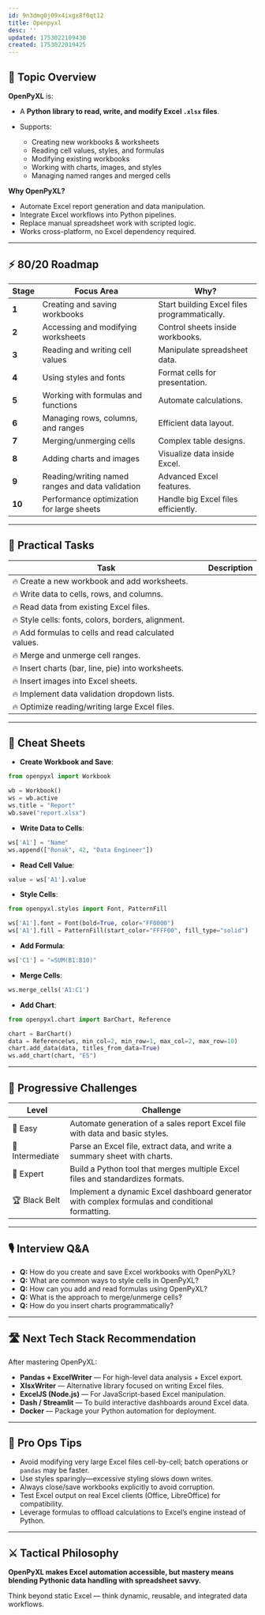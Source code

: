 ```yaml
---
id: 9n3dmg0j09x4ixgx8f0qt12
title: Openpyxl
desc: ''
updated: 1753022109430
created: 1753022019425
---
```


## 📌 Topic Overview

**OpenPyXL** is:

* A **Python library to read, write, and modify Excel `.xlsx` files**.
* Supports:

  * Creating new workbooks & worksheets
  * Reading cell values, styles, and formulas
  * Modifying existing workbooks
  * Working with charts, images, and styles
  * Managing named ranges and merged cells

**Why OpenPyXL?**

* Automate Excel report generation and data manipulation.
* Integrate Excel workflows into Python pipelines.
* Replace manual spreadsheet work with scripted logic.
* Works cross-platform, no Excel dependency required.

---

## ⚡ 80/20 Roadmap

| Stage  | Focus Area                                       | Why?                                         |
| ------ | ------------------------------------------------ | -------------------------------------------- |
| **1**  | Creating and saving workbooks                    | Start building Excel files programmatically. |
| **2**  | Accessing and modifying worksheets               | Control sheets inside workbooks.             |
| **3**  | Reading and writing cell values                  | Manipulate spreadsheet data.                 |
| **4**  | Using styles and fonts                           | Format cells for presentation.               |
| **5**  | Working with formulas and functions              | Automate calculations.                       |
| **6**  | Managing rows, columns, and ranges               | Efficient data layout.                       |
| **7**  | Merging/unmerging cells                          | Complex table designs.                       |
| **8**  | Adding charts and images                         | Visualize data inside Excel.                 |
| **9**  | Reading/writing named ranges and data validation | Advanced Excel features.                     |
| **10** | Performance optimization for large sheets        | Handle big Excel files efficiently.          |

---

## 🚀 Practical Tasks

| Task                                                 | Description |
| ---------------------------------------------------- | ----------- |
| 🔥 Create a new workbook and add worksheets.         |             |
| 🔥 Write data to cells, rows, and columns.           |             |
| 🔥 Read data from existing Excel files.              |             |
| 🔥 Style cells: fonts, colors, borders, alignment.   |             |
| 🔥 Add formulas to cells and read calculated values. |             |
| 🔥 Merge and unmerge cell ranges.                    |             |
| 🔥 Insert charts (bar, line, pie) into worksheets.   |             |
| 🔥 Insert images into Excel sheets.                  |             |
| 🔥 Implement data validation dropdown lists.         |             |
| 🔥 Optimize reading/writing large Excel files.       |             |

---

## 🧾 Cheat Sheets

* **Create Workbook and Save**:

```python
from openpyxl import Workbook

wb = Workbook()
ws = wb.active
ws.title = "Report"
wb.save("report.xlsx")
```

* **Write Data to Cells**:

```python
ws['A1'] = "Name"
ws.append(["Ronak", 42, "Data Engineer"])
```

* **Read Cell Value**:

```python
value = ws['A1'].value
```

* **Style Cells**:

```python
from openpyxl.styles import Font, PatternFill

ws['A1'].font = Font(bold=True, color="FF0000")
ws['A1'].fill = PatternFill(start_color="FFFF00", fill_type="solid")
```

* **Add Formula**:

```python
ws['C1'] = "=SUM(B1:B10)"
```

* **Merge Cells**:

```python
ws.merge_cells('A1:C1')
```

* **Add Chart**:

```python
from openpyxl.chart import BarChart, Reference

chart = BarChart()
data = Reference(ws, min_col=2, min_row=1, max_col=2, max_row=10)
chart.add_data(data, titles_from_data=True)
ws.add_chart(chart, "E5")
```

---

## 🎯 Progressive Challenges

| Level           | Challenge                                                                                       |
| --------------- | ----------------------------------------------------------------------------------------------- |
| 🥉 Easy         | Automate generation of a sales report Excel file with data and basic styles.                    |
| 🥈 Intermediate | Parse an Excel file, extract data, and write a summary sheet with charts.                       |
| 🥇 Expert       | Build a Python tool that merges multiple Excel files and standardizes formats.                  |
| 🏆 Black Belt   | Implement a dynamic Excel dashboard generator with complex formulas and conditional formatting. |

---

## 🎙️ Interview Q\&A

* **Q:** How do you create and save Excel workbooks with OpenPyXL?
* **Q:** What are common ways to style cells in OpenPyXL?
* **Q:** How can you add and read formulas using OpenPyXL?
* **Q:** What is the approach to merge/unmerge cells?
* **Q:** How do you insert charts programmatically?

---

## 🛣️ Next Tech Stack Recommendation

After mastering OpenPyXL:

* **Pandas + ExcelWriter** — For high-level data analysis + Excel export.
* **XlsxWriter** — Alternative library focused on writing Excel files.
* **ExcelJS (Node.js)** — For JavaScript-based Excel manipulation.
* **Dash / Streamlit** — To build interactive dashboards around Excel data.
* **Docker** — Package your Python automation for deployment.

---

## 🎩 Pro Ops Tips

* Avoid modifying very large Excel files cell-by-cell; batch operations or `pandas` may be faster.
* Use styles sparingly—excessive styling slows down writes.
* Always close/save workbooks explicitly to avoid corruption.
* Test Excel output on real Excel clients (Office, LibreOffice) for compatibility.
* Leverage formulas to offload calculations to Excel’s engine instead of Python.

---

## ⚔️ Tactical Philosophy

**OpenPyXL makes Excel automation accessible, but mastery means blending Pythonic data handling with spreadsheet savvy.**

Think beyond static Excel — think dynamic, reusable, and integrated data workflows.
